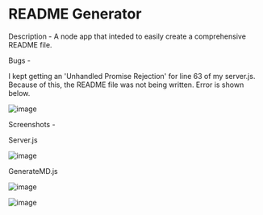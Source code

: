 # README Generator

Description - 
A node app that inteded to easily create a comprehensive README file. 

Bugs - 

I kept getting an 'Unhandled Promise Rejection' for line 63 of my server.js. Because of this, the README file was not being written. Error is shown below.

![image](https://user-images.githubusercontent.com/82765414/132235276-d5dece49-3c28-4852-902f-698d6068b5a0.png)

Screenshots - 

Server.js

![image](https://user-images.githubusercontent.com/82765414/132235605-cdae7da1-4e9d-46e8-a35d-9cf9dfca0cad.png)

GenerateMD.js

![image](https://user-images.githubusercontent.com/82765414/132235680-dbb9a98e-080f-4045-b830-df6cb8cc89ac.png)

![image](https://user-images.githubusercontent.com/82765414/132235745-7ee6bfab-766e-4760-867c-caae1009e90f.png)

